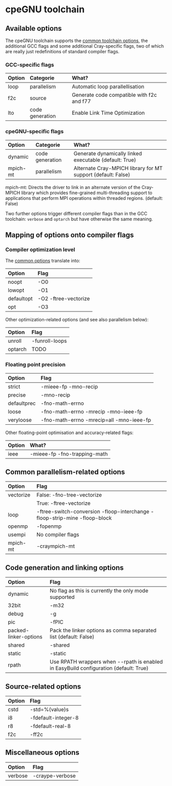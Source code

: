 # cpeGNU toolchain

## Available options

The cpeGNU toolchain supports the [common toolchain options](toolchain_common.md),
the additional GCC flags and some additional Cray-specific flags, two of which are
really just redefinitions of standard compiler flags.


### GCC-specific flags

| Option | Categorie       | What?                                     |
|:-------|:----------------|:------------------------------------------|
| loop   | parallelism     | Automatic loop parallellisation           |
| f2c    | source          | Generate code compatible with f2c and f77 |
| lto    | code generation | Enable Link Time Optimization             |


### cpeGNU-specific flags

| Option   | Categorie       | What?                                                        |
|:---------|:----------------|:-------------------------------------------------------------|
| dynamic  | code generation | Generate dynamically linked executable (default: True)       |
| mpich-mt | parallelism     | Alternate Cray-MPICH library for MT support (default: False) |

mpich-mt: Directs the driver to link in an alternate version of the Cray-MPICH
library which provides fine-grained multi-threading support to applications that
perform MPI operations within threaded regions. (default: False)

Two further options trigger different compiler flags than in the GCC toolchain: ``verbose``
and ``optarch`` but have otherwise the same meaning.


## Mapping of options onto compiler flags

### Compiler optimization level

The [common options](toolchain_common.md) translate into:

| Option     | Flag                 |
|:-----------|:---------------------|
| noopt      | -O0                  |
| lowopt     | -O1                  |
| defaultopt | -O2 -ftree-vectorize |
| opt        | -O3                  |

Other optimization-related options (and see also parallelism below):

| Option  | Flag           |
|:--------|:---------------|
| unroll  | -funroll-loops |
| optarch | TODO           |


### Floating point precision

| Option      | Flag                                     |
|:------------|:-----------------------------------------|
| strict      | -mieee-fp -mno-recip                     |
| precise     | -mno-recip                               |
| defaultprec | -fno-math-errno                          |
| loose       | -fno-math-errno -mrecip -mno-ieee-fp     |
| veryloose   | -fno-math-errno -mrecip=all -mno-ieee-fp |

Other floating-point optimisation and accuracy-related flags:

| Option | What?                        |
|:-------|:-----------------------------|
| ieee   | -mieee-fp -fno-trapping-math |


## Common parallelism-related options

| Option    | Flag                                                                       |
|:----------|:---------------------------------------------------------------------------|
| vectorize | False: -fno-tree-vectorize                                                 |
|           | True: -ftree-vectorize                                                     |
| loop      | -ftree-switch-conversion -floop-interchange -floop-strip-mine -floop-block |
| openmp    | -fopenmp                                                                   |
| usempi    | No compiler flags                                                          |
| mpich-mt  | -craympich-mt                                                              |


## Code generation and linking options

| Option                | Flag                                                                                  |
|:----------------------|:--------------------------------------------------------------------------------------|
| dynamic               | No flag as this is currently the only mode supported                                  |
| 32bit                 | -m32                                                                                  |
| debug                 | -g                                                                                    |
| pic                   | -fPIC                                                                                 |
| packed-linker-options | Pack the linker options as comma separated list (default: False)                      |
| shared                | -shared                                                                               |
| static                | -static                                                                               |
| rpath                 | Use RPATH wrappers when --rpath is enabled in EasyBuild configuration (default: True) |


## Source-related options

| Option | Flag                |
|:-------|:--------------------|
| cstd   | -std=%(value)s      |
| i8     | -fdefault-integer-8 |
| r8     | -fdefault-real-8    |
| f2c    | -ff2c               |


## Miscellaneous options

| Option         | Flag            |
|:---------------|:----------------|
| verbose        | -craype-verbose |


